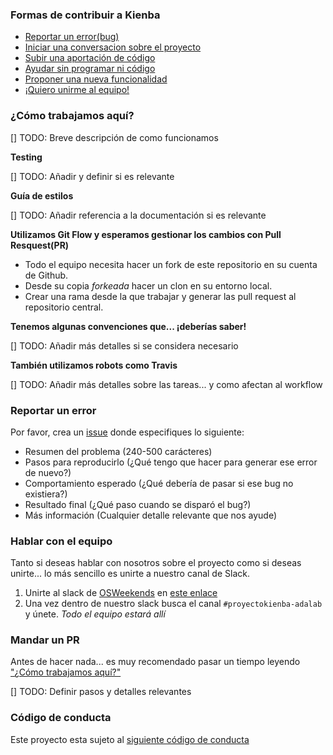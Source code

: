 ### Formas de contribuir a Kienba

- [Reportar un error(bug)](#reportar-un-error)
- [Iniciar una conversacion sobre el proyecto](#hablar-con-el-equipo)
- [Subir una aportación de código](#mandar-un-pr)
- [Ayudar sin programar ni código](#hablar-con-el-equipo)
- [Proponer una nueva funcionalidad](#hablar-con-el-equipo)
- [¡Quiero unirme al equipo!](#hablar-con-el-equipo)

### ¿Cómo trabajamos aquí?

[] TODO: Breve descripción de como funcionamos

**Testing**

[] TODO: Añadir y definir si es relevante

**Guía de estilos**

[] TODO: Añadir referencia a la documentación si es relevante

**Utilizamos Git Flow y esperamos gestionar los cambios con Pull Resquest(PR)**

* Todo el equipo necesita hacer un fork de este repositorio en su cuenta de Github.
* Desde su copia *forkeada* hacer un clon en su entorno local.
* Crear una rama desde la que trabajar y generar las pull request al repositorio central.

**Tenemos algunas convenciones que... ¡deberías saber!**

[] TODO: Añadir más detalles si se considera necesario

**También utilizamos robots como Travis**

[] TODO: Añadir más detalles sobre las tareas... y como afectan al workflow


### Reportar un error
Por favor, crea un [issue](/issues/new) donde especifiques lo siguiente:
- Resumen del problema (240-500 carácteres)
- Pasos para reproducirlo (¿Qué tengo que hacer para generar ese error de nuevo?)
- Comportamiento esperado (¿Qué debería de pasar si ese bug no existiera?)
- Resultado final (¿Qué paso cuando se disparó el bug?)
- Más información (Cualquier detalle relevante que nos ayude)

### Hablar con el equipo

Tanto si deseas hablar con nosotros sobre el proyecto como si deseas unirte... lo más sencillo es unirte a nuestro canal de Slack.

1. Unirte al slack de [OSWeekends](https://osweekends.com) en [este enlace](https://slack.osweekends.com)
2. Una vez dentro de nuestro slack busca el canal `#proyectokienba-adalab` y únete. _Todo el equipo estará allí_

### Mandar un PR

Antes de hacer nada... es muy recomendado pasar un tiempo leyendo ["¿Cómo trabajamos aquí?"](#c%C3%B3mo-trabajamos-aqu%C3%AD)

[] TODO: Definir pasos y detalles relevantes

### Código de conducta

Este proyecto esta sujeto al [siguiente código de conducta](CODE_OF_CONDUCT.md)
